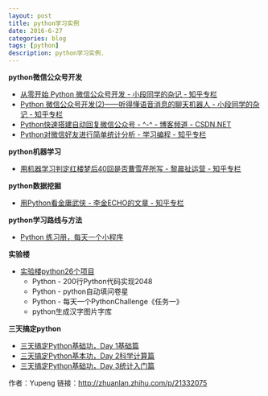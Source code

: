 ```yaml
---
layout: post
title: python学习实例
date: 2016-6-27
categories: blog
tags: [python]
description: python学习实例.
---
```



**python微信公众号开发**         

- [从零开始 Python 微信公众号开发 - 小段同学的杂记 - 知乎专栏](https://zhuanlan.zhihu.com/p/21354943?refer=666666)
- [Python 微信公众号开发(2)——听得懂语音消息的聊天机器人 - 小段同学的杂记 - 知乎专栏](https://zhuanlan.zhihu.com/p/21390250?refer=666666)
- [Python快速搭建自动回复微信公众号 - ^-^ - 博客频道 - CSDN.NET](http://blog.csdn.net/tobacco5648/article/details/51190039)             
- [Python对微信好友进行简单统计分析 - 学习编程 - 知乎专栏](https://zhuanlan.zhihu.com/p/21967333)


**python机器学习**       

- [用机器学习判定红楼梦后40回是否曹雪芹所写 - 黎晨扯运营 - 知乎专栏](https://zhuanlan.zhihu.com/p/21421723)


**python数据挖掘**   

- [用Python看金庸武侠 - 李金ECHO的文章 - 知乎专栏](https://zhuanlan.zhihu.com/p/21428792)



**python学习路线与方法**     

- [Python 练习册，每天一个小程序](https://github.com/Yixiaohan/show-me-the-code)          


**实验楼**         

- [实验楼python26个项目](https://www.zhihu.com/question/29372574/answer/88744491)
  + Python - 200行Python代码实现2048
  + Python - python自动填问卷星
  + Python - 每天一个PythonChallenge《任务一》
  + python生成汉字图片字库


**三天搞定python**   

- [三天搞定Python基础功，Day 1基础篇](https://link.zhihu.com/?target=http%3A//mp.weixin.qq.com/s%3F__biz%3DMzIxMjM4MjkwMw%3D%3D%26mid%3D2247483789%26idx%3D1%26sn%3D4c8fd2e76970a5d86c7b7a13c3046a30%23rd)
- [三天搞定Python基本功，Day 2科学计算篇](https://link.zhihu.com/?target=http%3A//mp.weixin.qq.com/s%3F__biz%3DMzIxMjM4MjkwMw%3D%3D%26mid%3D2247483920%26idx%3D1%26sn%3D96b11616cf48c83f54ac76c6687a20af%23rd)
- [三天搞定Python基础功，Day 3统计入门篇](https://link.zhihu.com/?target=http%3A//mp.weixin.qq.com/s%3F__biz%3DMzIxMjM4MjkwMw%3D%3D%26mid%3D2247483970%26idx%3D1%26sn%3D8028f7582597e0023f0fa02f84db57f1%23rd)

作者：Yupeng
链接：http://zhuanlan.zhihu.com/p/21332075
